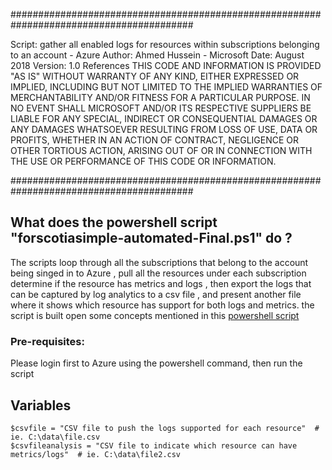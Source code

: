 #########################################################################################

Script: gather all enabled logs for resources within subscriptions belonging to an account - Azure
Author: Ahmed Hussein - Microsoft
Date: August 2018
Version: 1.0
References
THIS CODE AND INFORMATION IS PROVIDED "AS IS" WITHOUT WARRANTY OF ANY KIND, EITHER EXPRESSED OR IMPLIED, INCLUDING BUT NOT LIMITED TO THE IMPLIED WARRANTIES OF MERCHANTABILITY AND/OR FITNESS FOR A PARTICULAR PURPOSE.
IN NO EVENT SHALL MICROSOFT AND/OR ITS RESPECTIVE SUPPLIERS BE LIABLE FOR ANY SPECIAL, INDIRECT OR CONSEQUENTIAL DAMAGES OR ANY DAMAGES WHATSOEVER RESULTING FROM LOSS OF USE, DATA OR PROFITS, WHETHER IN AN ACTION OF CONTRACT, NEGLIGENCE OR OTHER TORTIOUS ACTION, ARISING OUT OF OR IN CONNECTION WITH THE USE OR PERFORMANCE OF THIS CODE OR INFORMATION.

#########################################################################################

## What does the powershell script "forscotiasimple-automated-Final.ps1" do ?

The scripts loop through all the subscriptions that belong to the account being singed in to Azure , pull all the resources under each subscription 
determine if the resource has metrics and logs , then export the logs that can be captured by log analytics to a csv file , and present another file
where it shows which resource has support for both logs and metrics. the script is built open some concepts mentioned in this [powershell script](https://www.powershellgallery.com/packages/Enable-AzureRMDiagnostics/2.52/DisplayScript) 

### Pre-requisites:

Please login first to Azure using the powershell command, then run the script

## Variables

```
$csvfile = "CSV file to push the logs supported for each resource"  # ie. C:\data\file.csv
$csvfileanalysis = "CSV file to indicate which resource can have metrics/logs"  # ie. C:\data\file2.csv

```





